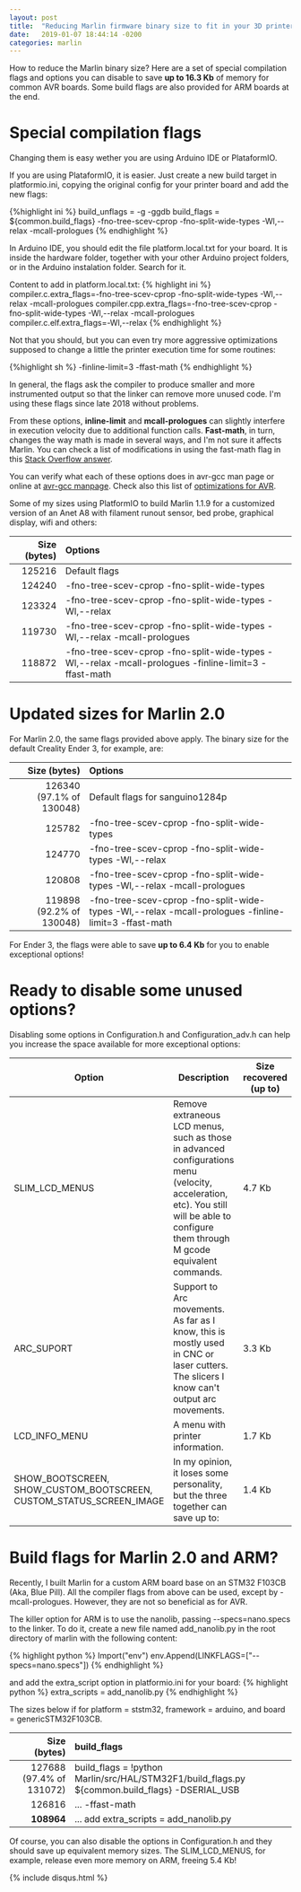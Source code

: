 ```yaml
---
layout: post
title:  "Reducing Marlin firmware binary size to fit in your 3D printer board memory"
date:   2019-01-07 18:44:14 -0200
categories: marlin
---
```


How to reduce the Marlin binary size? Here are a set of special compilation flags and options you can disable to save **up to 16.3 Kb** of memory for common AVR boards. Some build flags are also provided for ARM boards at the end. 

# Special compilation flags

Changing them is easy wether you are using Arduino IDE or PlataformIO. 

If you are using PlataformIO, it is easier. Just create a new build target in platformio.ini, copying the original config for your printer board and add the new flags:

{%highlight ini %}
build_unflags = -g -ggdb
build_flags   = ${common.build_flags} -fno-tree-scev-cprop -fno-split-wide-types -Wl,--relax -mcall-prologues
{% endhighlight %}

In Arduino IDE, you should edit the file platform.local.txt for your board. It is inside the hardware folder, together with your other Arduino project folders, or in the Arduino instalation folder. Search for it.

Content to add in platform.local.txt:
{% highlight ini %}
compiler.c.extra_flags=-fno-tree-scev-cprop -fno-split-wide-types -Wl,--relax -mcall-prologues
compiler.cpp.extra_flags=-fno-tree-scev-cprop -fno-split-wide-types -Wl,--relax -mcall-prologues
compiler.c.elf.extra_flags=-Wl,--relax
{% endhighlight %}

Not that you should, but you can even try more aggressive optimizations supposed to change a little the printer execution time for some routines:

{%highlight sh %}
-finline-limit=3 -ffast-math
{% endhighlight %}

In general, the flags ask the compiler to produce smaller and more instrumented output so that the linker can remove more unused code. I'm using these flags since late 2018 without problems.

From these options, **inline-limit** and **mcall-prologues** can slightly interfere in execution velocity due to additional function calls. **Fast-math**, in turn, changes the way math is made in several ways, and I'm not sure it affects Marlin. You can check a list of modifications in using the fast-math flag in this [Stack Overflow answer](https://stackoverflow.com/questions/7420665/what-does-gccs-ffast-math-actually-do/22135559#22135559).

You can verify what each of these options does in avr-gcc man page or online at [avr-gcc manpage](http://ccrma.stanford.edu/planetccrma/man/man1/avr-gcc.1.html). Check also this list of [optimizations for AVR](https://p5r.uk/blog/2008/avr-gcc-optimisations.html).


Some of my sizes using PlatformIO to build Marlin 1.1.9 for a customized version of an Anet A8 with filament runout sensor, bed probe, graphical display, wifi and others:

| Size (bytes) | Options |
|--------------:|:---------|
| 125216 | Default flags |
| 124240 | -fno-tree-scev-cprop -fno-split-wide-types |
| 123324 | -fno-tree-scev-cprop -fno-split-wide-types -Wl,--relax |
| 119730 | -fno-tree-scev-cprop -fno-split-wide-types -Wl,--relax -mcall-prologues |
| 118872 | -fno-tree-scev-cprop -fno-split-wide-types -Wl,--relax -mcall-prologues -finline-limit=3 -ffast-math |


# Updated sizes for Marlin 2.0

For Marlin 2.0, the same flags provided above apply. The binary size for the default Creality Ender 3, for example, are:

| Size (bytes) | Options |
|--------------:|:---------|
| 126340 (97.1% of 130048) | Default flags for sanguino1284p |
| 125782 | -fno-tree-scev-cprop -fno-split-wide-types |
| 124770 | -fno-tree-scev-cprop -fno-split-wide-types -Wl,--relax |
| 120808 | -fno-tree-scev-cprop -fno-split-wide-types -Wl,--relax -mcall-prologues |
| 119898 (92.2% of 130048) | -fno-tree-scev-cprop -fno-split-wide-types -Wl,--relax -mcall-prologues -finline-limit=3 -ffast-math |

For Ender 3, the flags were able to save **up to 6.4 Kb** for you to enable exceptional options!

# Ready to disable some unused options?

Disabling some options in Configuration.h and Configuration_adv.h can help you increase the space available for more exceptional options:

| Option | Description | Size recovered (up to) |
|--------|-------------|----------------|
| SLIM_LCD_MENUS | Remove extraneous LCD menus, such as those in advanced configurations menu (velocity, acceleration, etc). You still will be able to configure them through M gcode equivalent commands. | 4.7 Kb |
| ARC_SUPORT | Support to Arc movements. As far as I know, this is mostly used in CNC or laser cutters. The slicers I know can't output arc movements. | 3.3 Kb |
| LCD_INFO_MENU | A menu with printer information. | 1.7 Kb |
| SHOW_BOOTSCREEN, SHOW_CUSTOM_BOOTSCREEN, CUSTOM_STATUS_SCREEN_IMAGE | In my opinion, it loses some personality, but the three together can save up to: | 1.4 Kb |

# Build flags for Marlin 2.0 and ARM?

Recently, I built Marlin for a custom ARM board base on an STM32 F103CB (Aka, Blue Pill). All the compiler flags from above can be used, except by -mcall-prologues. However, they are not so beneficial as for AVR. 

The killer option for ARM is to use the nanolib, passing --specs=nano.specs to the linker. To do it, create a new file named add_nanolib.py in the root directory of marlin with the following content:

{% highlight python %}
Import("env")
env.Append(LINKFLAGS=["--specs=nano.specs"])
{% endhighlight %}

and add the extra_script option in platformio.ini for your board:
{% highlight python %}
extra_scripts = add_nanolib.py
{% endhighlight %}

The sizes below if for platform = ststm32, framework = arduino, and board = genericSTM32F103CB.

| Size (bytes) | build_flags |
|--------------:|:---------|
| 127688 (97.4% of 131072) | build_flags = !python Marlin/src/HAL/STM32F1/build_flags.py ${common.build_flags} -DSERIAL_USB |
| 126816 | ... -ffast-math |
| **108964** | ... add extra_scripts = add_nanolib.py |

Of course, you can also disable the options in Configuration.h and they should save up equivalent memory sizes. The SLIM_LCD_MENUS, for example, release even more memory on ARM, freeing 5.4 Kb!

{% include disqus.html %}
